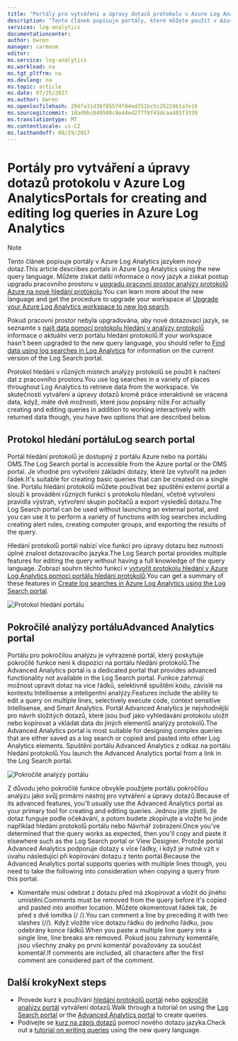 ```yaml
---
title: "Portály pro vytváření a úpravy dotazů protokolu v Azure Log Analytics | Microsoft Docs"
description: "Tento článek popisuje portály, které můžete použít v Azure Log Analytics můžete vytvářet a upravovat protokolu hledání."
services: log-analytics
documentationcenter: 
author: bwren
manager: carmonm
editor: 
ms.service: log-analytics
ms.workload: na
ms.tgt_pltfrm: na
ms.devlang: na
ms.topic: article
ms.date: 07/25/2017
ms.author: bwren
ms.openlocfilehash: 29dfa31d38f85574f84ed351bc5c26224b1a7e16
ms.sourcegitcommit: 18ad9bc049589c8e44ed277f8f43dcaa483f3339
ms.translationtype: MT
ms.contentlocale: cs-CZ
ms.lasthandoff: 08/29/2017
---
```

# <a name="portals-for-creating-and-editing-log-queries-in-azure-log-analytics"></a><span data-ttu-id="05e17-103">Portály pro vytváření a úpravy dotazů protokolu v Azure Log Analytics</span><span class="sxs-lookup"><span data-stu-id="05e17-103">Portals for creating and editing log queries in Azure Log Analytics</span></span>

> [!NOTE]
> <span data-ttu-id="05e17-104">Tento článek popisuje portály v Azure Log Analytics jazykem nový dotaz.</span><span class="sxs-lookup"><span data-stu-id="05e17-104">This article describes portals in Azure Log Analytics using the new query language.</span></span>  <span data-ttu-id="05e17-105">Můžete získat další informace o nový jazyk a získat postup upgradu pracovního prostoru v [upgradu pracovní prostor analýzy protokolů Azure na nové hledání protokolu](log-analytics-log-search-upgrade.md).</span><span class="sxs-lookup"><span data-stu-id="05e17-105">You can learn more about the new language and get the procedure to upgrade your workspace at [Upgrade your Azure Log Analytics workspace to new log search](log-analytics-log-search-upgrade.md).</span></span>  
>
> <span data-ttu-id="05e17-106">Pokud pracovní prostor nebyla upgradována, aby nové dotazovací jazyk, se seznamte s [najít data pomocí protokolu hledání v analýzy protokolů](log-analytics-log-searches.md) informace o aktuální verzi portálu hledání protokolů.</span><span class="sxs-lookup"><span data-stu-id="05e17-106">If your workspace hasn't been upgraded to the new query language, you should refer to [Find data using log searches in Log Analytics](log-analytics-log-searches.md) for information on the current version of the Log Search portal.</span></span>

<span data-ttu-id="05e17-107">Protokol hledání v různých místech analýzy protokolů se použít k načtení dat z pracovního prostoru.</span><span class="sxs-lookup"><span data-stu-id="05e17-107">You use log searches in a variety of places throughout Log Analytics to retrieve data from the workspace.</span></span>  <span data-ttu-id="05e17-108">Ve skutečnosti vytváření a úpravy dotazů kromě práce interaktivně se vrácená data, když, máte dvě možnosti, které jsou popsány níže.</span><span class="sxs-lookup"><span data-stu-id="05e17-108">For actually creating and editing queries in addition to working interactively with returned data though, you have two options that are described below.</span></span>  

## <a name="log-search-portal"></a><span data-ttu-id="05e17-109">Protokol hledání portálu</span><span class="sxs-lookup"><span data-stu-id="05e17-109">Log search portal</span></span>
<span data-ttu-id="05e17-110">Portál hledání protokolů je dostupný z portálu Azure nebo na portálu OMS.</span><span class="sxs-lookup"><span data-stu-id="05e17-110">The Log Search portal is accessible from the Azure portal or the OMS portal.</span></span>  <span data-ttu-id="05e17-111">Je vhodné pro vytvoření základní dotazy, které lze vytvořit na jeden řádek.</span><span class="sxs-lookup"><span data-stu-id="05e17-111">It's suitable for creating basic queries that can be created on a single line.</span></span>  <span data-ttu-id="05e17-112">Portálu hledání protokolů můžete používat bez spuštění externí portál a slouží k provádění různých funkcí s protokolu hledání, včetně vytvoření pravidla výstrah, vytvoření skupin počítačů a export výsledků dotazu.</span><span class="sxs-lookup"><span data-stu-id="05e17-112">The Log Search portal can be used without launching an external portal, and you can use it to perform a variety of functions with log searches including creating alert rules, creating computer groups, and exporting the results of the query.</span></span>  

<span data-ttu-id="05e17-113">Hledání protokolů portál nabízí více funkcí pro úpravy dotazu bez nutnosti úplné znalost dotazovacího jazyka.</span><span class="sxs-lookup"><span data-stu-id="05e17-113">The Log Search portal provides multiple features for editing the query without having a full knowledge of the query language.</span></span>  <span data-ttu-id="05e17-114">Zobrazí souhrn těchto funkcí v [vytvořit protokolu hledání v Azure Log Analytics pomocí portálu hledání protokolů](log-analytics-log-search-log-search-portal.md).</span><span class="sxs-lookup"><span data-stu-id="05e17-114">You can get a summary of these features in [Create log searches in Azure Log Analytics using the Log Search portal](log-analytics-log-search-log-search-portal.md).</span></span>


![Protokol hledání portálu](media/log-analytics-log-search-portals/log-search-portal.png)

## <a name="advanced-analytics-portal"></a><span data-ttu-id="05e17-116">Pokročilé analýzy portálu</span><span class="sxs-lookup"><span data-stu-id="05e17-116">Advanced Analytics portal</span></span>
<span data-ttu-id="05e17-117">Portálu pro pokročilou analýzu je vyhrazené portál, který poskytuje pokročilé funkce není k dispozici na portálu hledání protokolů.</span><span class="sxs-lookup"><span data-stu-id="05e17-117">The Advanced Analytics portal is a dedicated portal that provides advanced functionality not available in the Log Search portal.</span></span>  <span data-ttu-id="05e17-118">Funkce zahrnují možnost upravit dotaz na více řádků, selektivně spuštění kódu, závislé na kontextu Intellisense a inteligentní analýzy.</span><span class="sxs-lookup"><span data-stu-id="05e17-118">Features include the ability to edit a query on multiple lines, selectively execute code, context sensitive Intellisense, and Smart Analytics.</span></span>  <span data-ttu-id="05e17-119">Portál Advanced Analytics je nejvhodnější pro návrh složitých dotazů, které jsou buď jako vyhledávání protokolu uložit nebo kopírovat a vkládat data do jiných elementů analýzy protokolů.</span><span class="sxs-lookup"><span data-stu-id="05e17-119">The Advanced Analytics portal is most suitable for designing complex queries that are either saved as a log search or copied and pasted into other Log Analytics elements.</span></span>  <span data-ttu-id="05e17-120">Spuštění portálu Advanced Analytics z odkaz na portálu hledání protokolů.</span><span class="sxs-lookup"><span data-stu-id="05e17-120">You launch the Advanced Analytics portal from a link in the Log Search portal.</span></span>

![Pokročilé analýzy portálu](media/log-analytics-log-search-portals/advanced-analytics-portal.png)


<span data-ttu-id="05e17-122">Z důvodu jeho pokročilé funkce obvykle použijete portálu pokročilou analýzu jako svůj primární nástroj pro vytváření a úpravy dotazů.</span><span class="sxs-lookup"><span data-stu-id="05e17-122">Because of its advanced features, you'll usually use the Advanced Analytics portal as your primary tool for creating and editing queries.</span></span>  <span data-ttu-id="05e17-123">Jednou jste zjistili, že dotaz funguje podle očekávání, a potom budete zkopírujte a vložte ho jinde například hledání protokolů portálu nebo Návrhář zobrazení.</span><span class="sxs-lookup"><span data-stu-id="05e17-123">Once you've determined that the query works as expected, then you'll copy and paste it elsewhere such as the Log Search portal or View Designer.</span></span>  <span data-ttu-id="05e17-124">Protože portál Advanced Analytics podporuje dotazy s více řádky, i když je nutné vzít v úvahu následující při kopírování dotazu z tento portál.</span><span class="sxs-lookup"><span data-stu-id="05e17-124">Because the Advanced Analytics portal supports queries with multiple lines though, you need to take the following into consideration when copying a query from this portal.</span></span>

- <span data-ttu-id="05e17-125">Komentáře musí odebrat z dotazu před má zkopírovat a vložit do jiného umístění.</span><span class="sxs-lookup"><span data-stu-id="05e17-125">Comments must be removed from the query before it's copied and pasted into another location.</span></span>  <span data-ttu-id="05e17-126">Můžete okomentovat řádek tak, že před s dvě lomítka (/ /).</span><span class="sxs-lookup"><span data-stu-id="05e17-126">You can comment a line by preceding it with two slashes (//).</span></span>  <span data-ttu-id="05e17-127">Když vložíte více dotazu řádku do jednoho řádku, jsou odebrány konce řádků.</span><span class="sxs-lookup"><span data-stu-id="05e17-127">When you paste a multiple line query into a single line, line breaks are removed.</span></span>  <span data-ttu-id="05e17-128">Pokud jsou zahrnuty komentáře, jsou všechny znaky po první komentář považovány za součást komentář.</span><span class="sxs-lookup"><span data-stu-id="05e17-128">If comments are included, all characters after the first comment are considered part of the comment.</span></span>


## <a name="next-steps"></a><span data-ttu-id="05e17-129">Další kroky</span><span class="sxs-lookup"><span data-stu-id="05e17-129">Next steps</span></span>

- <span data-ttu-id="05e17-130">Provede kurz k používání [hledání protokolů portál](log-analytics-log-search-log-search-portal.md) nebo [pokročilé analýzy portál](https://go.microsoft.com/fwlink/?linkid=856587) vytváření dotazů.</span><span class="sxs-lookup"><span data-stu-id="05e17-130">Walk through a tutorial on using the [Log Search portal](log-analytics-log-search-log-search-portal.md) or the [Advanced Analytics portal](https://go.microsoft.com/fwlink/?linkid=856587) to create queries.</span></span>
- <span data-ttu-id="05e17-131">Podívejte se [kurz na zápis dotazů](https://go.microsoft.com/fwlink/?linkid=856078) pomocí nového dotazu jazyka.</span><span class="sxs-lookup"><span data-stu-id="05e17-131">Check out a [tutorial on writing queries](https://go.microsoft.com/fwlink/?linkid=856078) using the new query language.</span></span>
